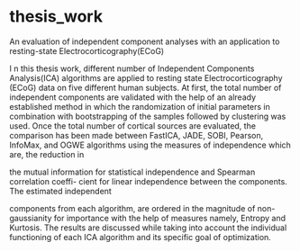 # thesis_work
An evaluation of independent component analyses with an application to resting-state Electrocorticography(ECoG)

I n this thesis work, different number of Independent Components Analysis(ICA)
algorithms are applied to resting state Electrocorticography (ECoG) data on five
different human subjects. At first, the total number of independent components are
validated with the help of an already established method in which the randomization
of initial parameters in combination with bootstrapping of the samples followed by
clustering was used. Once the total number of cortical sources are evaluated, the
comparison has been made between FastICA, JADE, SOBI, Pearson, InfoMax, and
OGWE algorithms using the measures of independence which are, the reduction in

the mutual information for statistical independence and Spearman correlation coeffi-
cient for linear independence between the components. The estimated independent

components from each algorithm, are ordered in the magnitude of non-gaussianity for
importance with the help of measures namely, Entropy and Kurtosis. The results are
discussed while taking into account the individual functioning of each ICA algorithm
and its specific goal of optimization.
